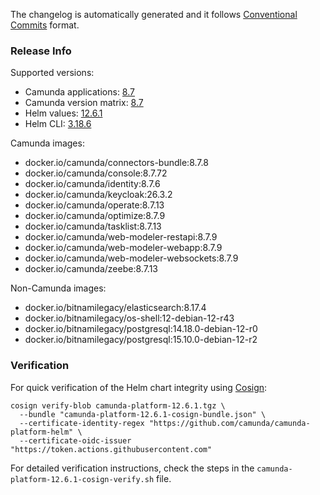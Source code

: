 The changelog is automatically generated and it follows [Conventional Commits](https://www.conventionalcommits.org/en/v1.0.0/) format.
<!-- generated by git-cliff -->
### Release Info

Supported versions:

- Camunda applications: [8.7](https://github.com/camunda/camunda/releases?q=tag%3A8.7&expanded=true)
- Camunda version matrix: [8.7](https://helm.camunda.io/camunda-platform/version-matrix/camunda-8.7)
- Helm values: [12.6.1](https://artifacthub.io/packages/helm/camunda/camunda-platform/12.6.1#parameters)
- Helm CLI: [3.18.6](https://github.com/helm/helm/releases/tag/v3.18.6)

Camunda images:

- docker.io/camunda/connectors-bundle:8.7.8
- docker.io/camunda/console:8.7.72
- docker.io/camunda/identity:8.7.6
- docker.io/camunda/keycloak:26.3.2
- docker.io/camunda/operate:8.7.13
- docker.io/camunda/optimize:8.7.9
- docker.io/camunda/tasklist:8.7.13
- docker.io/camunda/web-modeler-restapi:8.7.9
- docker.io/camunda/web-modeler-webapp:8.7.9
- docker.io/camunda/web-modeler-websockets:8.7.9
- docker.io/camunda/zeebe:8.7.13

Non-Camunda images:

- docker.io/bitnamilegacy/elasticsearch:8.17.4
- docker.io/bitnamilegacy/os-shell:12-debian-12-r43
- docker.io/bitnamilegacy/postgresql:14.18.0-debian-12-r0
- docker.io/bitnamilegacy/postgresql:15.10.0-debian-12-r2

### Verification

For quick verification of the Helm chart integrity using [Cosign](https://docs.sigstore.dev/signing/quickstart/):

```shell
cosign verify-blob camunda-platform-12.6.1.tgz \
  --bundle "camunda-platform-12.6.1-cosign-bundle.json" \
  --certificate-identity-regex "https://github.com/camunda/camunda-platform-helm" \
  --certificate-oidc-issuer "https://token.actions.githubusercontent.com"
```

For detailed verification instructions, check the steps in the `camunda-platform-12.6.1-cosign-verify.sh` file.
